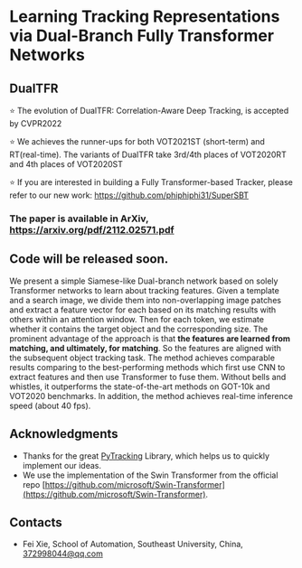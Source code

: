 
# Learning Tracking Representations via Dual-Branch Fully Transformer Networks 
## DualTFR
:star: The evolution of DualTFR: Correlation-Aware Deep Tracking, is accepted by CVPR2022

:star: We achieves the runner-ups for both VOT2021ST (short-term) and RT(real-time). The variants of DualTFR take 3rd/4th places of VOT2020RT and 4th places of VOT2020ST

:star: If you are interested in building a Fully Transformer-based Tracker, please refer to our new work: https://github.com/phiphiphi31/SuperSBT 

### The paper is available in ArXiv, https://arxiv.org/pdf/2112.02571.pdf

## Code will be released soon.

We present a simple Siamese-like Dual-branch network based on solely Transformer networks to learn about tracking features.  Given a template and a search image, we divide them into non-overlapping image patches and extract a feature vector for each based on its matching results with others within an attention window.  Then for each token, we estimate whether it contains the target object and the corresponding size. The prominent advantage of the approach is that **the features are learned from matching, and ultimately, for matching**. So the features are aligned with the subsequent object tracking task. The method achieves comparable results comparing to the best-performing methods which first use CNN to extract features and then use Transformer to fuse them. Without bells and whistles, it outperforms the state-of-the-art methods on GOT-10k and VOT2020 benchmarks. In addition, the method achieves real-time inference speed (about 40 fps).

## Acknowledgments
* Thanks for the great [PyTracking](https://github.com/visionml/pytracking) Library, which helps us to quickly implement our ideas.
* We use the implementation of the Swin Transformer from the official repo [https://github.com/microsoft/Swin-Transformer](https://github.com/microsoft/Swin-Transformer).  

## Contacts
* Fei Xie, School of Automation, Southeast University, China, 372998044@qq.com

